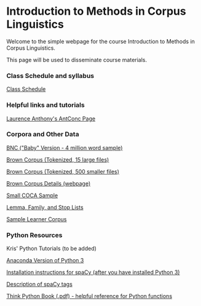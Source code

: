 # Introduction to Methods in Corpus Linguistics

Welcome to the simple webpage for the course Introduction to Methods in Corpus Linguistics.

This page will be used to disseminate course materials.

### Class Schedule and syllabus
[Class Schedule](Syllabi/schedule.md)

### Helpful links and tutorials

[Laurence Anthony's AntConc Page](https://www.laurenceanthony.net/software/antconc/)

### Corpora and Other Data

<a href="http://ota.ox.ac.uk/desc/2553" target="_blank">BNC ("Baby" Version - 4 million word sample)</a>

[Brown Corpus (Tokenized, 15 large files)](https://github.com/kristopherkyle/Corpus-Methods-Intro/blob/master/Course-Materials/Brown_tokenized.zip?raw=true)

[Brown Corpus (Tokenized, 500 smaller files)](https://github.com/kristopherkyle/Corpus-Methods-Intro/blob/master/Course-Materials/brown_single.zip?raw=true)

<a href="https://www1.essex.ac.uk/linguistics/external/clmt/w3c/corpus_ling/content/corpora/list/private/brown/brown.html" target="_blank">Brown Corpus Details (webpage)</a>

[Small COCA Sample](https://github.com/kristopherkyle/Corpus-Methods-Intro/blob/master/Course-Materials/COCA_sample_text.zip?raw=true)

[Lemma, Family, and Stop Lists](https://github.com/kristopherkyle/Corpus-Methods-Intro/blob/master/Course-Materials/ant_conc_lists.zip?raw=true)

[Sample Learner Corpus](https://github.com/kristopherkyle/Corpus-Methods-Intro/blob/master/Course-Materials/small_sample.zip?raw=true)

### Python Resources

Kris' Python Tutorials (to be added)

<a href="https://www.anaconda.com/distribution/#download-section" target="_blank">Anaconda Version of Python 3</a>

<a href="https://spacy.io/usage" target="_blank">Installation instructions for spaCy (after you have installed Python 3)</a>

[Description of spaCy tags](https://github.com/kristopherkyle/Corpus-Methods-Intro/blob/master/Course-Materials/spaCy_tags.xlsx?raw=true)

[Think Python Book (.pdf) - helpful reference for Python functions](https://github.com/kristopherkyle/Corpus-Methods-Intro/blob/master/Course-Materials/thinkpython.pdf?raw=true)
